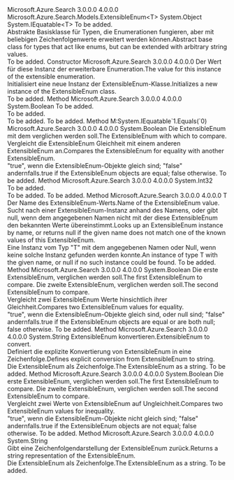 <Type Name="ExtensibleEnum&lt;T&gt;" FullName="Microsoft.Azure.Search.Models.ExtensibleEnum&lt;T&gt;">
  <TypeSignature Language="C#" Value="public abstract class ExtensibleEnum&lt;T&gt; : IEquatable&lt;T&gt; where T : ExtensibleEnum&lt;T&gt;" />
  <TypeSignature Language="ILAsm" Value=".class public auto ansi abstract beforefieldinit ExtensibleEnum`1&lt;(class Microsoft.Azure.Search.Models.ExtensibleEnum`1&lt;!T&gt;) T&gt; extends System.Object implements class System.IEquatable`1&lt;!T&gt;" />
  <TypeSignature Language="DocId" Value="T:Microsoft.Azure.Search.Models.ExtensibleEnum`1" />
  <TypeSignature Language="VB.NET" Value="Public MustInherit Class ExtensibleEnum(Of T)&#xA;Implements IEquatable(Of T)" />
  <TypeSignature Language="F#" Value="type ExtensibleEnum&lt;'T (requires 'T :&gt; ExtensibleEnum&lt;'T&gt;)&gt; = class&#xA;    interface IEquatable&lt;'T (requires 'T :&gt; ExtensibleEnum&lt;'T&gt;)&gt;" />
  <AssemblyInfo>
    <AssemblyName>Microsoft.Azure.Search</AssemblyName>
    <AssemblyVersion>3.0.0.0</AssemblyVersion>
    <AssemblyVersion>4.0.0.0</AssemblyVersion>
  </AssemblyInfo>
  <TypeParameters>
    <TypeParameter Name="T">
      <Constraints>
        <BaseTypeName>Microsoft.Azure.Search.Models.ExtensibleEnum&lt;T&gt;</BaseTypeName>
      </Constraints>
    </TypeParameter>
  </TypeParameters>
  <Base>
    <BaseTypeName>System.Object</BaseTypeName>
  </Base>
  <Interfaces>
    <Interface>
      <InterfaceName>System.IEquatable&lt;T&gt;</InterfaceName>
    </Interface>
  </Interfaces>
  <Docs>
    <typeparam name="T">To be added.</typeparam>
    <summary>
            <span data-ttu-id="7f744-101">Abstrakte Basisklasse für Typen, die Enumerationen fungieren, aber mit beliebigen Zeichenfolgenwerte erweitert werden können.</span><span class="sxs-lookup"><span data-stu-id="7f744-101">Abstract base class for types that act like enums, but can be extended with arbitrary string values.</span></span>
            </summary>
    <remarks>To be added.</remarks>
  </Docs>
  <Members>
    <Member MemberName=".ctor">
      <MemberSignature Language="C#" Value="protected ExtensibleEnum (string name);" />
      <MemberSignature Language="ILAsm" Value=".method familyhidebysig specialname rtspecialname instance void .ctor(string name) cil managed" />
      <MemberSignature Language="DocId" Value="M:Microsoft.Azure.Search.Models.ExtensibleEnum`1.#ctor(System.String)" />
      <MemberSignature Language="VB.NET" Value="Protected Sub New (name As String)" />
      <MemberSignature Language="F#" Value="new Microsoft.Azure.Search.Models.ExtensibleEnum&lt;'T (requires 'T :&gt; Microsoft.Azure.Search.Models.ExtensibleEnum&lt;'T&gt;)&gt; : string -&gt; Microsoft.Azure.Search.Models.ExtensibleEnum&lt;'T (requires 'T :&gt; Microsoft.Azure.Search.Models.ExtensibleEnum&lt;'T&gt;)&gt;" Usage="new Microsoft.Azure.Search.Models.ExtensibleEnum&lt;'T (requires 'T :&gt; Microsoft.Azure.Search.Models.ExtensibleEnum&lt;'T&gt;)&gt; name" />
      <MemberType>Constructor</MemberType>
      <AssemblyInfo>
        <AssemblyName>Microsoft.Azure.Search</AssemblyName>
        <AssemblyVersion>3.0.0.0</AssemblyVersion>
        <AssemblyVersion>4.0.0.0</AssemblyVersion>
      </AssemblyInfo>
      <Parameters>
        <Parameter Name="name" Type="System.String" />
      </Parameters>
      <Docs>
        <param name="name"><span data-ttu-id="7f744-102">Der Wert für diese Instanz der erweiterbare Enumeration.</span><span class="sxs-lookup"><span data-stu-id="7f744-102">The value for this instance of the extensible enumeration.</span></span></param>
        <summary>
            <span data-ttu-id="7f744-103">Initialisiert eine neue Instanz der ExtensibleEnum-Klasse.</span><span class="sxs-lookup"><span data-stu-id="7f744-103">Initializes a new instance of the ExtensibleEnum class.</span></span>
            </summary>
        <remarks>To be added.</remarks>
      </Docs>
    </Member>
    <Member MemberName="Equals">
      <MemberSignature Language="C#" Value="public override bool Equals (object obj);" />
      <MemberSignature Language="ILAsm" Value=".method public hidebysig virtual instance bool Equals(object obj) cil managed" />
      <MemberSignature Language="DocId" Value="M:Microsoft.Azure.Search.Models.ExtensibleEnum`1.Equals(System.Object)" />
      <MemberSignature Language="VB.NET" Value="Public Overrides Function Equals (obj As Object) As Boolean" />
      <MemberSignature Language="F#" Value="override this.Equals : obj -&gt; bool" Usage="extensibleEnum.Equals obj" />
      <MemberType>Method</MemberType>
      <AssemblyInfo>
        <AssemblyName>Microsoft.Azure.Search</AssemblyName>
        <AssemblyVersion>3.0.0.0</AssemblyVersion>
        <AssemblyVersion>4.0.0.0</AssemblyVersion>
      </AssemblyInfo>
      <ReturnValue>
        <ReturnType>System.Boolean</ReturnType>
      </ReturnValue>
      <Parameters>
        <Parameter Name="obj" Type="System.Object" />
      </Parameters>
      <Docs>
        <param name="obj">To be added.</param>
        <summary>To be added.</summary>
        <returns>To be added.</returns>
        <remarks>To be added.</remarks>
        <inheritdoc />
      </Docs>
    </Member>
    <Member MemberName="Equals">
      <MemberSignature Language="C#" Value="public bool Equals (T other);" />
      <MemberSignature Language="ILAsm" Value=".method public hidebysig newslot virtual instance bool Equals(!T other) cil managed" />
      <MemberSignature Language="DocId" Value="M:Microsoft.Azure.Search.Models.ExtensibleEnum`1.Equals(`0)" />
      <MemberSignature Language="VB.NET" Value="Public Function Equals (other As T) As Boolean" />
      <MemberSignature Language="F#" Value="override this.Equals : 'T -&gt; bool" Usage="extensibleEnum.Equals other" />
      <MemberType>Method</MemberType>
      <Implements>
        <InterfaceMember>M:System.IEquatable`1.Equals(`0)</InterfaceMember>
      </Implements>
      <AssemblyInfo>
        <AssemblyName>Microsoft.Azure.Search</AssemblyName>
        <AssemblyVersion>3.0.0.0</AssemblyVersion>
        <AssemblyVersion>4.0.0.0</AssemblyVersion>
      </AssemblyInfo>
      <ReturnValue>
        <ReturnType>System.Boolean</ReturnType>
      </ReturnValue>
      <Parameters>
        <Parameter Name="other" Type="T" />
      </Parameters>
      <Docs>
        <param name="other"><span data-ttu-id="7f744-104">Die ExtensibleEnum mit dem verglichen werden soll.</span><span class="sxs-lookup"><span data-stu-id="7f744-104">The ExtensibleEnum with which to compare.</span></span></param>
        <summary>
            <span data-ttu-id="7f744-105">Vergleicht die ExtensibleEnum Gleichheit mit einem anderen ExtensibleEnum an.</span><span class="sxs-lookup"><span data-stu-id="7f744-105">Compares the ExtensibleEnum for equality with another ExtensibleEnum.</span></span>
            </summary>
        <returns><span data-ttu-id="7f744-106">"true", wenn die ExtensibleEnum-Objekte gleich sind; "false" andernfalls.</span><span class="sxs-lookup"><span data-stu-id="7f744-106">true if the ExtensibleEnum objects are equal; false otherwise.</span></span></returns>
        <remarks>To be added.</remarks>
      </Docs>
    </Member>
    <Member MemberName="GetHashCode">
      <MemberSignature Language="C#" Value="public override int GetHashCode ();" />
      <MemberSignature Language="ILAsm" Value=".method public hidebysig virtual instance int32 GetHashCode() cil managed" />
      <MemberSignature Language="DocId" Value="M:Microsoft.Azure.Search.Models.ExtensibleEnum`1.GetHashCode" />
      <MemberSignature Language="VB.NET" Value="Public Overrides Function GetHashCode () As Integer" />
      <MemberSignature Language="F#" Value="override this.GetHashCode : unit -&gt; int" Usage="extensibleEnum.GetHashCode " />
      <MemberType>Method</MemberType>
      <AssemblyInfo>
        <AssemblyName>Microsoft.Azure.Search</AssemblyName>
        <AssemblyVersion>3.0.0.0</AssemblyVersion>
        <AssemblyVersion>4.0.0.0</AssemblyVersion>
      </AssemblyInfo>
      <ReturnValue>
        <ReturnType>System.Int32</ReturnType>
      </ReturnValue>
      <Parameters />
      <Docs>
        <summary>To be added.</summary>
        <returns>To be added.</returns>
        <remarks>To be added.</remarks>
        <inheritdoc />
      </Docs>
    </Member>
    <Member MemberName="Lookup">
      <MemberSignature Language="C#" Value="protected static T Lookup (string name);" />
      <MemberSignature Language="ILAsm" Value=".method familystatic hidebysig !T Lookup(string name) cil managed" />
      <MemberSignature Language="DocId" Value="M:Microsoft.Azure.Search.Models.ExtensibleEnum`1.Lookup(System.String)" />
      <MemberSignature Language="VB.NET" Value="Protected Shared Function Lookup (name As String) As T" />
      <MemberSignature Language="F#" Value="static member Lookup : string -&gt; 'T" Usage="Microsoft.Azure.Search.Models.ExtensibleEnum&lt;'T (requires 'T :&gt; Microsoft.Azure.Search.Models.ExtensibleEnum&lt;'T&gt;)&gt;.Lookup name" />
      <MemberType>Method</MemberType>
      <AssemblyInfo>
        <AssemblyName>Microsoft.Azure.Search</AssemblyName>
        <AssemblyVersion>3.0.0.0</AssemblyVersion>
        <AssemblyVersion>4.0.0.0</AssemblyVersion>
      </AssemblyInfo>
      <ReturnValue>
        <ReturnType>T</ReturnType>
      </ReturnValue>
      <Parameters>
        <Parameter Name="name" Type="System.String" />
      </Parameters>
      <Docs>
        <param name="name"><span data-ttu-id="7f744-107">Der Name des ExtensibleEnum-Werts.</span><span class="sxs-lookup"><span data-stu-id="7f744-107">Name of the ExtensibleEnum value.</span></span></param>
        <summary>
            <span data-ttu-id="7f744-108">Sucht nach einer ExtensibleEnum-Instanz anhand des Namens, oder gibt null, wenn dem angegebenen Namen nicht mit der diese ExtensibleEnum den bekannten Werte übereinstimmt.</span><span class="sxs-lookup"><span data-stu-id="7f744-108">Looks up an ExtensibleEnum instance by name, or returns null if the given name does not match one of the known values of this ExtensibleEnum.</span></span>
            </summary>
        <returns><span data-ttu-id="7f744-109">Eine Instanz vom Typ "T" mit dem angegebenen Namen oder Null, wenn keine solche Instanz gefunden werden konnte.</span><span class="sxs-lookup"><span data-stu-id="7f744-109">An instance of type T with the given name, or null if no such instance could be found.</span></span></returns>
        <remarks>To be added.</remarks>
      </Docs>
    </Member>
    <Member MemberName="op_Equality">
      <MemberSignature Language="C#" Value="public static bool operator == (Microsoft.Azure.Search.Models.ExtensibleEnum&lt;T&gt; lhs, T rhs);" />
      <MemberSignature Language="ILAsm" Value=".method public static hidebysig specialname bool op_Equality(class Microsoft.Azure.Search.Models.ExtensibleEnum`1&lt;!T&gt; lhs, !T rhs) cil managed" />
      <MemberSignature Language="DocId" Value="M:Microsoft.Azure.Search.Models.ExtensibleEnum`1.op_Equality(Microsoft.Azure.Search.Models.ExtensibleEnum{`0},`0)" />
      <MemberSignature Language="VB.NET" Value="Public Shared Operator == (lhs As ExtensibleEnum(Of T), rhs As T) As Boolean" />
      <MemberSignature Language="F#" Value="static member ( = ) : Microsoft.Azure.Search.Models.ExtensibleEnum&lt;'T (requires 'T :&gt; Microsoft.Azure.Search.Models.ExtensibleEnum&lt;'T&gt;)&gt; * 'T -&gt; bool" Usage="lhs = rhs" />
      <MemberType>Method</MemberType>
      <AssemblyInfo>
        <AssemblyName>Microsoft.Azure.Search</AssemblyName>
        <AssemblyVersion>3.0.0.0</AssemblyVersion>
        <AssemblyVersion>4.0.0.0</AssemblyVersion>
      </AssemblyInfo>
      <ReturnValue>
        <ReturnType>System.Boolean</ReturnType>
      </ReturnValue>
      <Parameters>
        <Parameter Name="lhs" Type="Microsoft.Azure.Search.Models.ExtensibleEnum&lt;T&gt;" />
        <Parameter Name="rhs" Type="T" />
      </Parameters>
      <Docs>
        <param name="lhs"><span data-ttu-id="7f744-110">Die erste ExtensibleEnum, verglichen werden soll.</span><span class="sxs-lookup"><span data-stu-id="7f744-110">The first ExtensibleEnum to compare.</span></span></param>
        <param name="rhs"><span data-ttu-id="7f744-111">Die zweite ExtensibleEnum, verglichen werden soll.</span><span class="sxs-lookup"><span data-stu-id="7f744-111">The second ExtensibleEnum to compare.</span></span></param>
        <summary>
            <span data-ttu-id="7f744-112">Vergleicht zwei ExtensibleEnum Werte hinsichtlich ihrer Gleichheit.</span><span class="sxs-lookup"><span data-stu-id="7f744-112">Compares two ExtensibleEnum values for equality.</span></span>
            </summary>
        <returns><span data-ttu-id="7f744-113">"true", wenn die ExtensibleEnum-Objekte gleich sind, oder null sind; "false" andernfalls.</span><span class="sxs-lookup"><span data-stu-id="7f744-113">true if the ExtensibleEnum objects are equal or are both null; false otherwise.</span></span></returns>
        <remarks>To be added.</remarks>
      </Docs>
    </Member>
    <Member MemberName="op_Explicit">
      <MemberSignature Language="C#" Value="public static explicit operator string (Microsoft.Azure.Search.Models.ExtensibleEnum&lt;T&gt; name);" />
      <MemberSignature Language="ILAsm" Value=".method public static hidebysig specialname string op_Explicit(class Microsoft.Azure.Search.Models.ExtensibleEnum`1&lt;!T&gt; name) cil managed" />
      <MemberSignature Language="DocId" Value="M:Microsoft.Azure.Search.Models.ExtensibleEnum`1.op_Explicit(Microsoft.Azure.Search.Models.ExtensibleEnum{`0})~System.String" />
      <MemberSignature Language="VB.NET" Value="Public Shared Narrowing Operator CType (name As ExtensibleEnum(Of T)) As String" />
      <MemberSignature Language="F#" Value="static member op_Explicit : Microsoft.Azure.Search.Models.ExtensibleEnum&lt;'T (requires 'T :&gt; Microsoft.Azure.Search.Models.ExtensibleEnum&lt;'T&gt;)&gt; -&gt; string" Usage="Microsoft.Azure.Search.Models.ExtensibleEnum&lt;'T (requires 'T :&gt; Microsoft.Azure.Search.Models.ExtensibleEnum&lt;'T&gt;)&gt;.op_Explicit name" />
      <MemberType>Method</MemberType>
      <AssemblyInfo>
        <AssemblyName>Microsoft.Azure.Search</AssemblyName>
        <AssemblyVersion>3.0.0.0</AssemblyVersion>
        <AssemblyVersion>4.0.0.0</AssemblyVersion>
      </AssemblyInfo>
      <ReturnValue>
        <ReturnType>System.String</ReturnType>
      </ReturnValue>
      <Parameters>
        <Parameter Name="name" Type="Microsoft.Azure.Search.Models.ExtensibleEnum&lt;T&gt;" />
      </Parameters>
      <Docs>
        <param name="name"><span data-ttu-id="7f744-114">ExtensibleEnum konvertieren.</span><span class="sxs-lookup"><span data-stu-id="7f744-114">ExtensibleEnum to convert.</span></span></param>
        <summary>
            <span data-ttu-id="7f744-115">Definiert die explizite Konvertierung von ExtensibleEnum in eine Zeichenfolge.</span><span class="sxs-lookup"><span data-stu-id="7f744-115">Defines explicit conversion from ExtensibleEnum to string.</span></span>
            </summary>
        <returns><span data-ttu-id="7f744-116">Die ExtensibleEnum als Zeichenfolge.</span><span class="sxs-lookup"><span data-stu-id="7f744-116">The ExtensibleEnum as a string.</span></span></returns>
        <remarks>To be added.</remarks>
      </Docs>
    </Member>
    <Member MemberName="op_Inequality">
      <MemberSignature Language="C#" Value="public static bool operator != (Microsoft.Azure.Search.Models.ExtensibleEnum&lt;T&gt; lhs, T rhs);" />
      <MemberSignature Language="ILAsm" Value=".method public static hidebysig specialname bool op_Inequality(class Microsoft.Azure.Search.Models.ExtensibleEnum`1&lt;!T&gt; lhs, !T rhs) cil managed" />
      <MemberSignature Language="DocId" Value="M:Microsoft.Azure.Search.Models.ExtensibleEnum`1.op_Inequality(Microsoft.Azure.Search.Models.ExtensibleEnum{`0},`0)" />
      <MemberSignature Language="VB.NET" Value="Public Shared Operator != (lhs As ExtensibleEnum(Of T), rhs As T) As Boolean" />
      <MemberSignature Language="F#" Value="static member op_Inequality : Microsoft.Azure.Search.Models.ExtensibleEnum&lt;'T (requires 'T :&gt; Microsoft.Azure.Search.Models.ExtensibleEnum&lt;'T&gt;)&gt; * 'T -&gt; bool" Usage="Microsoft.Azure.Search.Models.ExtensibleEnum&lt;'T (requires 'T :&gt; Microsoft.Azure.Search.Models.ExtensibleEnum&lt;'T&gt;)&gt;.op_Inequality (lhs, rhs)" />
      <MemberType>Method</MemberType>
      <AssemblyInfo>
        <AssemblyName>Microsoft.Azure.Search</AssemblyName>
        <AssemblyVersion>3.0.0.0</AssemblyVersion>
        <AssemblyVersion>4.0.0.0</AssemblyVersion>
      </AssemblyInfo>
      <ReturnValue>
        <ReturnType>System.Boolean</ReturnType>
      </ReturnValue>
      <Parameters>
        <Parameter Name="lhs" Type="Microsoft.Azure.Search.Models.ExtensibleEnum&lt;T&gt;" />
        <Parameter Name="rhs" Type="T" />
      </Parameters>
      <Docs>
        <param name="lhs"><span data-ttu-id="7f744-117">Die erste ExtensibleEnum, verglichen werden soll.</span><span class="sxs-lookup"><span data-stu-id="7f744-117">The first ExtensibleEnum to compare.</span></span></param>
        <param name="rhs"><span data-ttu-id="7f744-118">Die zweite ExtensibleEnum, verglichen werden soll.</span><span class="sxs-lookup"><span data-stu-id="7f744-118">The second ExtensibleEnum to compare.</span></span></param>
        <summary>
            <span data-ttu-id="7f744-119">Vergleicht zwei Werte von ExtensibleEnum auf Ungleichheit.</span><span class="sxs-lookup"><span data-stu-id="7f744-119">Compares two ExtensibleEnum values for inequality.</span></span>
            </summary>
        <returns><span data-ttu-id="7f744-120">"true", wenn die ExtensibleEnum-Objekte nicht gleich sind; "false" andernfalls.</span><span class="sxs-lookup"><span data-stu-id="7f744-120">true if the ExtensibleEnum objects are not equal; false otherwise.</span></span></returns>
        <remarks>To be added.</remarks>
      </Docs>
    </Member>
    <Member MemberName="ToString">
      <MemberSignature Language="C#" Value="public override string ToString ();" />
      <MemberSignature Language="ILAsm" Value=".method public hidebysig virtual instance string ToString() cil managed" />
      <MemberSignature Language="DocId" Value="M:Microsoft.Azure.Search.Models.ExtensibleEnum`1.ToString" />
      <MemberSignature Language="VB.NET" Value="Public Overrides Function ToString () As String" />
      <MemberSignature Language="F#" Value="override this.ToString : unit -&gt; string" Usage="extensibleEnum.ToString " />
      <MemberType>Method</MemberType>
      <AssemblyInfo>
        <AssemblyName>Microsoft.Azure.Search</AssemblyName>
        <AssemblyVersion>3.0.0.0</AssemblyVersion>
        <AssemblyVersion>4.0.0.0</AssemblyVersion>
      </AssemblyInfo>
      <ReturnValue>
        <ReturnType>System.String</ReturnType>
      </ReturnValue>
      <Parameters />
      <Docs>
        <summary>
            <span data-ttu-id="7f744-121">Gibt eine Zeichenfolgendarstellung der ExtensibleEnum zurück.</span><span class="sxs-lookup"><span data-stu-id="7f744-121">Returns a string representation of the ExtensibleEnum.</span></span>
            </summary>
        <returns><span data-ttu-id="7f744-122">Die ExtensibleEnum als Zeichenfolge.</span><span class="sxs-lookup"><span data-stu-id="7f744-122">The ExtensibleEnum as a string.</span></span></returns>
        <remarks>To be added.</remarks>
      </Docs>
    </Member>
  </Members>
</Type>